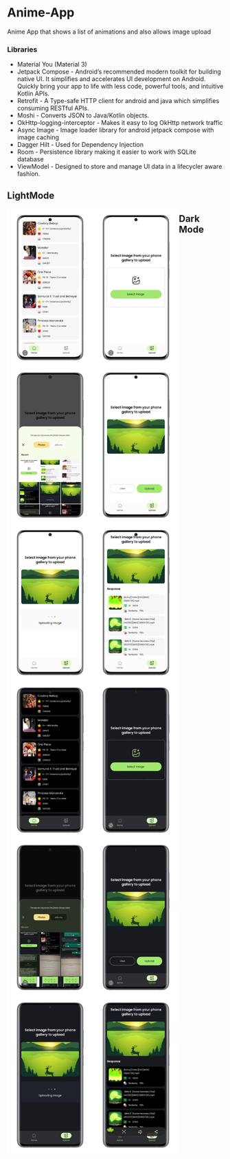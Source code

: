 # Anime-App

Anime App that shows a list of animations and also allows image upload

### Libraries
* Material You (Material 3)
* Jetpack Compose - Android’s recommended modern toolkit for building native UI. It simplifies and accelerates UI development on Android. Quickly bring your app to life with less code, powerful tools, and intuitive Kotlin APIs.
* Retrofit - A Type-safe HTTP client for android and java which simplifies consuming RESTful APIs.
* Moshi - Converts JSON to Java/Kotlin objects.
* OkHttp-logging-interceptor - Makes it easy to log OkHttp network traffic
* Async Image - Image loader library for android jetpack compose with image caching
* Dagger Hilt - Used for Dependency Injection
* Room - Persistence library making it easier to work with SQLite database
* ViewModel - Designed to store and manage UI data in a lifecycler aware fashion.

## LightMode
<div>
<img align="left" width="200" src="https://github.com/EzekielWachira/Anime-App/blob/main/spotlight/1693688834474_100.PNG">
<img align="left" width="200" src="https://github.com/EzekielWachira/Anime-App/blob/main/spotlight/1693688805177_100.PNG">
<img align="left" width="200" src="https://github.com/EzekielWachira/Anime-App/blob/main/spotlight/1693688792315_100.PNG">
<img align="left" width="200" src="https://github.com/EzekielWachira/Anime-App/blob/main/spotlight/1693688774372_100.PNG">
<img align="left" width="200" src="https://github.com/EzekielWachira/Anime-App/blob/main/spotlight/1693688761962_100.PNG">
<img align="left" width="200" src="https://github.com/EzekielWachira/Anime-App/blob/main/spotlight/1693688818704_100.PNG">
 </div>

## Dark Mode
<div>
<img align="left" width="200" src="https://github.com/EzekielWachira/Anime-App/blob/main/spotlight/1693688926964_100.PNG">
<img align="left" width="200" src="https://github.com/EzekielWachira/Anime-App/blob/main/spotlight/1693688914725_100.PNG">
<img align="left" width="200" src="https://github.com/EzekielWachira/Anime-App/blob/main/spotlight/1693688898108_100.PNG">
<img align="left" width="200" src="https://github.com/EzekielWachira/Anime-App/blob/main/spotlight/1693688883172_100.PNG">
<img align="left" width="200" src="https://github.com/EzekielWachira/Anime-App/blob/main/spotlight/1693688869794_100.PNG">
<img align="left" width="200" src="https://github.com/EzekielWachira/Anime-App/blob/main/spotlight/1693688846701_100.PNG">
</div/